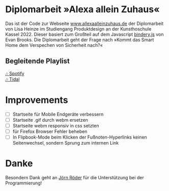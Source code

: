 # Diplomarbeit »Alexa allein Zuhaus«

Das ist der Code zur Webseite www.allexaalleinzuhaus.de der Diplomarbeit von Lisa Heinze im Studiengang Produktdesign an der Kunsthoschule Kassel 2022. 
Dieser basiert zum Großteil auf dem Javascript [bindery.js](https://github.com/evnbr/bindery) von Evan Brooks. Die Diplomarbeit geht der Frage nach »Kommt das Smart Home dem Verspechen von Sicherheit nach?« 

## Begleitende Playlist
<a href="https://open.spotify.com/playlist/1cEgwreM7RhbkgfPLDEAID" target="_blank" rel="noopener">🎶 Spotify</a><br>
<a href="https://tidal.com/browse/playlist/743f664d-e7d0-47bd-9e32-7ee039d37896" target="_blank" rel="noopener">🎶 Tidal</a><br>

# Improvements 

- [ ] Startseite für Mobile Endgeräte verbessern 
- [ ] Startseite .gif durch webm ersetzen 
- [ ] Startseite webm responsiv in css setzten
- [ ] für Firefox Browser Fehler beheben 
- [ ] In Flipbook-Mode beim Klicken der Fußnoten-Hyperlinks keinen Seitenwechsel, sondern Sprung zum internen Link

# Danke

Besondern Dank geht an [Jörn Röder](https://github.com/joernroeder) für die Unterstützung bei der Programmierung!

